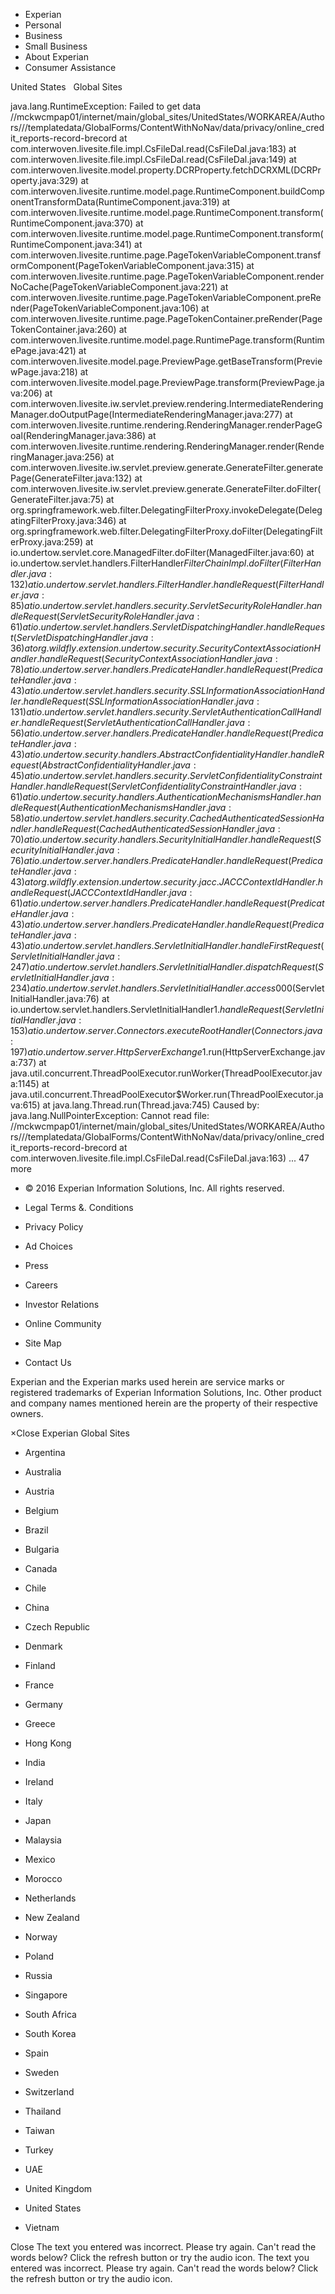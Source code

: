 *   Experian
*   Personal
*   Business
*   Small Business
*   About Experian
*   Consumer Assistance

United States   Global Sites

java.lang.RuntimeException: Failed to get data //mckwcmpap01/internet/main/global\_sites/UnitedStates/WORKAREA/Authors///templatedata/GlobalForms/ContentWithNoNav/data/privacy/online\_credit\_reports-record-brecord at com.interwoven.livesite.file.impl.CsFileDal.read(CsFileDal.java:183) at com.interwoven.livesite.file.impl.CsFileDal.read(CsFileDal.java:149) at com.interwoven.livesite.model.property.DCRProperty.fetchDCRXML(DCRProperty.java:329) at com.interwoven.livesite.runtime.model.page.RuntimeComponent.buildComponentTransformData(RuntimeComponent.java:319) at com.interwoven.livesite.runtime.model.page.RuntimeComponent.transform(RuntimeComponent.java:370) at com.interwoven.livesite.runtime.model.page.RuntimeComponent.transform(RuntimeComponent.java:341) at com.interwoven.livesite.runtime.page.PageTokenVariableComponent.transformComponent(PageTokenVariableComponent.java:315) at com.interwoven.livesite.runtime.page.PageTokenVariableComponent.renderNoCache(PageTokenVariableComponent.java:221) at com.interwoven.livesite.runtime.page.PageTokenVariableComponent.preRender(PageTokenVariableComponent.java:106) at com.interwoven.livesite.runtime.page.PageTokenContainer.preRender(PageTokenContainer.java:260) at com.interwoven.livesite.runtime.model.page.RuntimePage.transform(RuntimePage.java:421) at com.interwoven.livesite.model.page.PreviewPage.getBaseTransform(PreviewPage.java:218) at com.interwoven.livesite.model.page.PreviewPage.transform(PreviewPage.java:206) at com.interwoven.livesite.iw.servlet.preview.rendering.IntermediateRenderingManager.doOutputPage(IntermediateRenderingManager.java:277) at com.interwoven.livesite.runtime.rendering.RenderingManager.renderPageGoal(RenderingManager.java:386) at com.interwoven.livesite.runtime.rendering.RenderingManager.render(RenderingManager.java:256) at com.interwoven.livesite.iw.servlet.preview.generate.GenerateFilter.generatePage(GenerateFilter.java:132) at com.interwoven.livesite.iw.servlet.preview.generate.GenerateFilter.doFilter(GenerateFilter.java:75) at org.springframework.web.filter.DelegatingFilterProxy.invokeDelegate(DelegatingFilterProxy.java:346) at org.springframework.web.filter.DelegatingFilterProxy.doFilter(DelegatingFilterProxy.java:259) at io.undertow.servlet.core.ManagedFilter.doFilter(ManagedFilter.java:60) at io.undertow.servlet.handlers.FilterHandler$FilterChainImpl.doFilter(FilterHandler.java:132) at io.undertow.servlet.handlers.FilterHandler.handleRequest(FilterHandler.java:85) at io.undertow.servlet.handlers.security.ServletSecurityRoleHandler.handleRequest(ServletSecurityRoleHandler.java:61) at io.undertow.servlet.handlers.ServletDispatchingHandler.handleRequest(ServletDispatchingHandler.java:36) at org.wildfly.extension.undertow.security.SecurityContextAssociationHandler.handleRequest(SecurityContextAssociationHandler.java:78) at io.undertow.server.handlers.PredicateHandler.handleRequest(PredicateHandler.java:43) at io.undertow.servlet.handlers.security.SSLInformationAssociationHandler.handleRequest(SSLInformationAssociationHandler.java:131) at io.undertow.servlet.handlers.security.ServletAuthenticationCallHandler.handleRequest(ServletAuthenticationCallHandler.java:56) at io.undertow.server.handlers.PredicateHandler.handleRequest(PredicateHandler.java:43) at io.undertow.security.handlers.AbstractConfidentialityHandler.handleRequest(AbstractConfidentialityHandler.java:45) at io.undertow.servlet.handlers.security.ServletConfidentialityConstraintHandler.handleRequest(ServletConfidentialityConstraintHandler.java:61) at io.undertow.security.handlers.AuthenticationMechanismsHandler.handleRequest(AuthenticationMechanismsHandler.java:58) at io.undertow.servlet.handlers.security.CachedAuthenticatedSessionHandler.handleRequest(CachedAuthenticatedSessionHandler.java:70) at io.undertow.security.handlers.SecurityInitialHandler.handleRequest(SecurityInitialHandler.java:76) at io.undertow.server.handlers.PredicateHandler.handleRequest(PredicateHandler.java:43) at org.wildfly.extension.undertow.security.jacc.JACCContextIdHandler.handleRequest(JACCContextIdHandler.java:61) at io.undertow.server.handlers.PredicateHandler.handleRequest(PredicateHandler.java:43) at io.undertow.server.handlers.PredicateHandler.handleRequest(PredicateHandler.java:43) at io.undertow.servlet.handlers.ServletInitialHandler.handleFirstRequest(ServletInitialHandler.java:247) at io.undertow.servlet.handlers.ServletInitialHandler.dispatchRequest(ServletInitialHandler.java:234) at io.undertow.servlet.handlers.ServletInitialHandler.access$000(ServletInitialHandler.java:76) at io.undertow.servlet.handlers.ServletInitialHandler$1.handleRequest(ServletInitialHandler.java:153) at io.undertow.server.Connectors.executeRootHandler(Connectors.java:197) at io.undertow.server.HttpServerExchange$1.run(HttpServerExchange.java:737) at java.util.concurrent.ThreadPoolExecutor.runWorker(ThreadPoolExecutor.java:1145) at java.util.concurrent.ThreadPoolExecutor$Worker.run(ThreadPoolExecutor.java:615) at java.lang.Thread.run(Thread.java:745) Caused by: java.lang.NullPointerException: Cannot read file: //mckwcmpap01/internet/main/global\_sites/UnitedStates/WORKAREA/Authors///templatedata/GlobalForms/ContentWithNoNav/data/privacy/online\_credit\_reports-record-brecord at com.interwoven.livesite.file.impl.CsFileDal.read(CsFileDal.java:163) ... 47 more

*   © 2016 Experian Information Solutions, Inc. All rights reserved.

*   Legal Terms &. Conditions
*   Privacy Policy
*   Ad Choices
*   Press
*   Careers
*   Investor Relations
*   Online Community
*   Site Map
*   Contact Us

Experian and the Experian marks used herein are service marks or registered trademarks of Experian Information Solutions, Inc. Other product and company names mentioned herein are the property of their respective owners.

×Close Experian Global Sites

*   Argentina
*   Australia
*   Austria
*   Belgium
*   Brazil
*   Bulgaria
*   Canada
*   Chile
*   China
*   Czech Republic
*   Denmark

*   Finland
*   France
*   Germany
*   Greece
*   Hong Kong
*   India
*   Ireland
*   Italy
*   Japan
*   Malaysia
*   Mexico

*   Morocco
*   Netherlands
*   New Zealand
*   Norway
*   Poland
*   Russia
*   Singapore
*   South Africa
*   South Korea

*   Spain
*   Sweden
*   Switzerland
*   Thailand
*   Taiwan
*   Turkey
*   UAE
*   United Kingdom
*   United States
*   Vietnam

Close The text you entered was incorrect. Please try again. Can't read the words below? Click the refresh button or try the audio icon. The text you entered was incorrect. Please try again. Can't read the words below? Click the refresh button or try the audio icon.